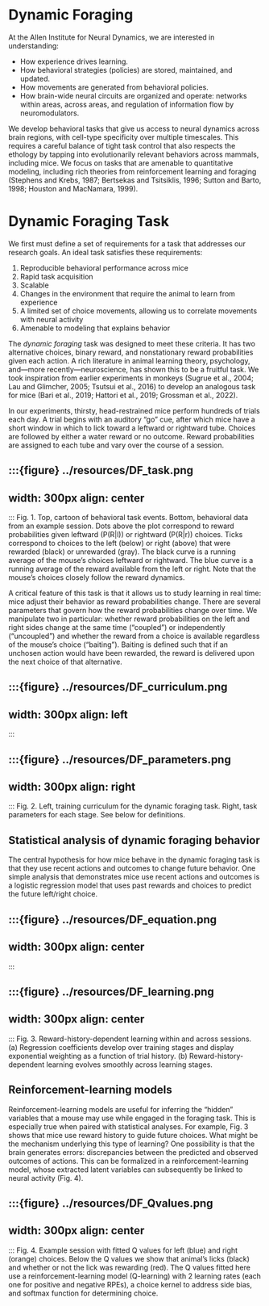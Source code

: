 # Dynamic Foraging

At the Allen Institute for Neural Dynamics, we are interested in understanding: 

- How experience drives learning. 
- How behavioral strategies (policies) are stored, maintained, and updated. 
- How movements are generated from behavioral policies. 
- How brain-wide neural circuits are organized and operate: networks within areas, across areas, and regulation of information flow by neuromodulators. 

We develop behavioral tasks that give us access to neural dynamics across brain regions, with cell-type specificity over multiple timescales. This requires a careful balance of tight task control that also respects the ethology by tapping into evolutionarily relevant behaviors across mammals, including mice. We focus on tasks that are amenable to quantitative modeling, including rich theories from reinforcement learning and foraging (Stephens and Krebs, 1987; Bertsekas and Tsitsiklis, 1996; Sutton and Barto, 1998; Houston and MacNamara, 1999). 

# Dynamic Foraging Task

We first must define a set of requirements for a task that addresses our research goals. An ideal task satisfies these requirements: 

1. Reproducible behavioral performance across mice 
2. Rapid task acquisition 
3. Scalable 
4. Changes in the environment that require the animal to learn from experience
5. A limited set of choice movements, allowing us to correlate movements with neural activity 
6. Amenable to modeling that explains behavior 

The <i>dynamic foraging</i> task was designed to meet these criteria. It has two alternative choices, binary reward, and nonstationary reward probabilities given each action. A rich literature in animal learning theory, psychology, and—more recently—neuroscience, has shown this to be a fruitful task. We took inspiration from earlier experiments in monkeys (Sugrue et al., 2004; Lau and Glimcher, 2005; Tsutsui et al., 2016) to develop an analogous task for mice (Bari et al., 2019; Hattori et al., 2019; Grossman et al., 2022). 

In our experiments, thirsty, head-restrained mice perform hundreds of trials each day. A trial begins with an auditory “go” cue, after which mice have a short window in which to lick toward a leftward or rightward tube. Choices are followed by either a water reward or no outcome. Reward probabilities are assigned to each tube and vary over the course of a session. 

:::{figure} ../resources/DF_task.png
---
width: 300px
align: center
---
:::
Fig. 1. Top, cartoon of behavioral task events. Bottom, behavioral data from an example session. Dots above the plot correspond to reward probabilities given leftward (P(R|l)) or rightward (P(R|r)) choices. Ticks correspond to choices to the left (below) or right (above) that were rewarded (black) or unrewarded (gray). The black curve is a running average of the mouse’s choices leftward or rightward. The blue curve is a running average of the reward available from the left or right. Note that the mouse’s choices closely follow the reward dynamics.

A critical feature of this task is that it allows us to study learning in real time: mice adjust their behavior as reward probabilities change. There are several parameters that govern how the reward probabilities change over time. We manipulate two in particular: whether reward probabilities on the left and right sides change at the same time (“coupled”) or independently (“uncoupled”) and whether the reward from a choice is available regardless of the mouse’s choice (“baiting”). Baiting is defined such that if an unchosen action would have been rewarded, the reward is delivered upon the next choice of that alternative.

:::{figure} ../resources/DF_curriculum.png
---
width: 300px
align: left
---
:::

:::{figure} ../resources/DF_parameters.png
---
width: 300px
align: right
---
:::
Fig. 2. Left, training curriculum for the dynamic foraging task. Right, task parameters for each stage. See below for definitions. 


## Statistical analysis of dynamic foraging behavior

The central hypothesis for how mice behave in the dynamic foraging task is that they use recent actions and outcomes to change future behavior. One simple analysis that demonstrates mice use recent actions and outcomes is a logistic regression model that uses past rewards and choices to predict the future left/right choice. 

:::{figure} ../resources/DF_equation.png
---
width: 300px
align: center
---
:::

:::{figure} ../resources/DF_learning.png
---
width: 300px
align: center
---
:::
Fig. 3. Reward-history-dependent learning within and across sessions. (a) Regression coefficients develop over training stages and display exponential weighting as a function of trial history. (b) Reward-history-dependent learning evolves smoothly across learning stages.

## Reinforcement-learning models

Reinforcement-learning models are useful for inferring the “hidden” variables that a mouse may use while engaged in the foraging task. This is especially true when paired with statistical analyses. For example, Fig. 3 shows that mice use reward history to guide future choices. What might be the mechanism underlying this type of learning? One possibility is that the brain generates errors: discrepancies between the predicted and observed outcomes of actions. This can be formalized in a reinforcement-learning model, whose extracted latent variables can subsequently be linked to neural activity (Fig. 4).

:::{figure} ../resources/DF_Qvalues.png
---
width: 300px
align: center
---
:::
Fig. 4. Example session with fitted Q values for left (blue) and right (orange) choices. Below the Q values we show that animal’s licks (black) and whether or not the lick was rewarding (red). The Q values fitted here use a reinforcement-learning model (Q-learning) with 2 learning rates (each one for positive and negative RPEs), a choice kernel to address side bias, and softmax function for determining choice. 

